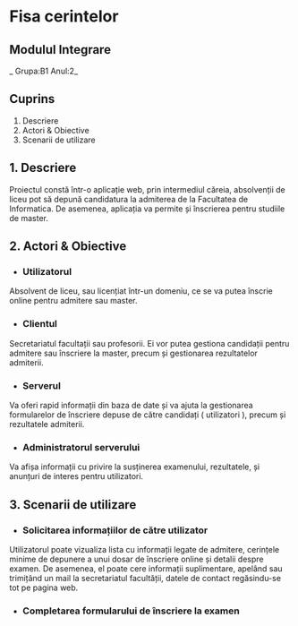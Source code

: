# **Fisa cerintelor**
##  Modulul Integrare
_ Grupa:B1 Anul:2_
## Cuprins
1. Descriere
1. Actori & Obiective
1. Scenarii de utilizare

## 1. Descriere

   Proiectul constă într-o aplicație web, prin intermediul căreia, absolvenții de liceu pot să depună candidatura la admiterea de la Facultatea de Informatica. De asemenea, aplicația va permite și înscrierea pentru studiile de master.

## 2. Actori & Obiective
- ### Utilizatorul
Absolvent de liceu, sau licențiat într-un domeniu, ce se va putea înscrie online pentru admitere sau master.
- ### Clientul
Secretariatul facultații sau profesorii. Ei vor putea gestiona candidații pentru admitere sau înscriere la master, precum și gestionarea rezultatelor admiterii.
- ### Serverul
Va oferi rapid informații din baza de date și va ajuta la gestionarea formularelor de înscriere depuse de către candidați ( utilizatori ), precum și rezultatele admiterii.
- ### Administratorul serverului
Va afișa informații cu privire la susținerea examenului, rezultatele, și anunțuri de interes pentru utilizatori.

## 3. Scenarii de utilizare

- ### Solicitarea informațiilor de către utilizator
Utilizatorul poate vizualiza lista cu informații legate de admitere, cerințele minime de depunere a unui dosar de înscriere online și detalii despre examen. De asemenea, el poate cere informații suplimentare, apelând sau trimițând un mail la secretariatul facultății, datele de contact regăsindu-se tot pe pagina web.

- ### Completarea formularului de înscriere la examen



